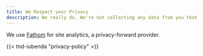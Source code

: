 ```yaml
---
title: We Respect your Privacy
description: We really do. We're not collecting any data from you that you don't know about, and we keep that data to ourselves.
---
```

We use [Fathom](https://usefathom.com/ref/USBDZ0) for site analytics, a privacy-forward provider. 

{{< tnd-iubenda "privacy-policy" >}}



